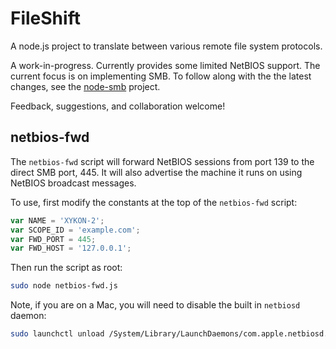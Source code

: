 # FileShift

A node.js project to translate between various remote file system protocols.

A work-in-progress.  Currently provides some limited NetBIOS support.  The
current focus is on implementing SMB.  To follow along with the the latest
changes, see the [node-smb][] project.

Feedback, suggestions, and collaboration welcome!

## netbios-fwd

The `netbios-fwd` script will forward NetBIOS sessions from port 139 to the
direct SMB port, 445.  It will also advertise the machine it runs on using
NetBIOS broadcast messages.

To use, first modify the constants at the top of the `netbios-fwd` script:

``` javascript
var NAME = 'XYKON-2';
var SCOPE_ID = 'example.com';
var FWD_PORT = 445;
var FWD_HOST = '127.0.0.1';
```

Then run the script as root:

``` bash
sudo node netbios-fwd.js
```

Note, if you are on a Mac, you will need to disable the built in `netbiosd`
daemon:

``` bash
sudo launchctl unload /System/Library/LaunchDaemons/com.apple.netbiosd.plist
```

[node-smb]: http://www.github.com/wanderview/node-smb
